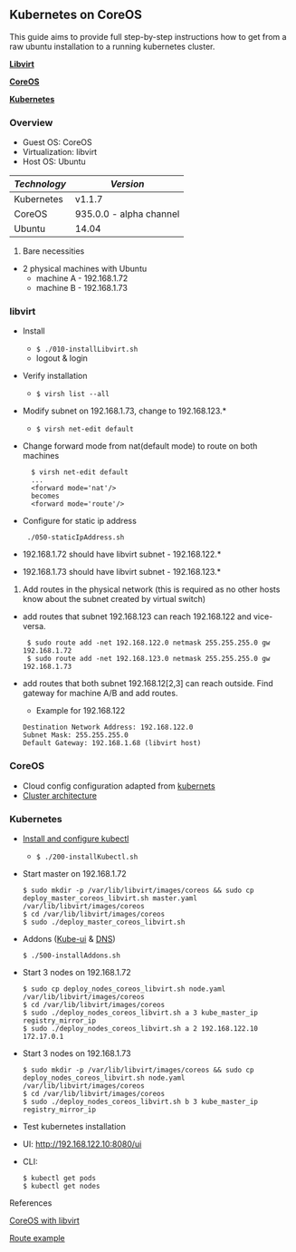 ## Kubernetes on CoreOS
This guide aims to provide full step-by-step instructions how to get from a raw ubuntu installation to a running kubernetes cluster.

[**Libvirt**](#libvirt)

[**CoreOS**](#coreos)

[**Kubernetes**](#kubernetes)

### Overview
 - Guest OS: CoreOS
 - Virtualization: libvirt
 - Host OS: Ubuntu
 
| *Technology*  | *Version* |
| ------------- | ------------- |
| Kubernetes | v1.1.7|
| CoreOS | 935.0.0 - alpha channel|
| Ubuntu | 14.04|


1. Bare necessities
 - 2 physical machines with Ubuntu
    * machine A - 192.168.1.72
    * machine B - 192.168.1.73

### libvirt
 - Install
   * `$ ./010-installLibvirt.sh`
   *  logout & login
 - Verify installation
   * `$ virsh list --all`
 - Modify subnet on 192.168.1.73, change to 192.168.123.*
   * `$ virsh net-edit default`
 - Change forward mode from nat(default mode) to route on both machines

    ```
      $ virsh net-edit default
      ...
      <forward mode='nat'/>
      becomes
      <forward mode='route'/>
    ```
 - Configure for static ip address

    ` ./050-staticIpAddress.sh`
 - 192.168.1.72 should have libvirt subnet - 192.168.122.*
 - 192.168.1.73 should have libvirt subnet - 192.168.123.*

1. Add routes in the physical network (this is required as no other hosts know about the subnet created by virtual switch)
 - add routes that subnet 192.168.123 can reach 192.168.122 and vice-versa.

    ```
     $ sudo route add -net 192.168.122.0 netmask 255.255.255.0 gw 192.168.1.72
     $ sudo route add -net 192.168.123.0 netmask 255.255.255.0 gw 192.168.1.73
    ```
 - add routes that both subnet 192.168.12[2,3] can reach outside. Find gateway for machine A/B and add routes.
   - Example for 192.168.122

    ```
    Destination Network Address: 192.168.122.0
    Subnet Mask: 255.255.255.0
    Default Gateway: 192.168.1.68 (libvirt host)
    ```

### CoreOS
 - Cloud config configuration adapted from [kubernets](https://github.com/kubernetes/kubernetes/tree/v1.1.7/docs/getting-started-guides/coreos/cloud-configs)
 - [Cluster architecture](https://coreos.com/os/docs/latest/cluster-architectures.html#easy-development/testing-cluster)


### Kubernetes
    
 - [Install and configure kubectl][1]
   *  `$ ./200-installKubectl.sh`
 - Start master on 192.168.1.72

    ```
    $ sudo mkdir -p /var/lib/libvirt/images/coreos && sudo cp deploy_master_coreos_libvirt.sh master.yaml  /var/lib/libvirt/images/coreos
    $ cd /var/lib/libvirt/images/coreos
    $ sudo ./deploy_master_coreos_libvirt.sh
    ```
 - Addons ([Kube-ui](https://github.com/kubernetes/kubernetes/tree/v1.1.7/cluster/addons/kube-ui) & [DNS](https://github.com/kubernetes/kubernetes/tree/v1.1.7/cluster/addons/dns))

    ```$ ./500-installAddons.sh```
    
 - Start 3 nodes on 192.168.1.72

    ```
    $ sudo cp deploy_nodes_coreos_libvirt.sh node.yaml  /var/lib/libvirt/images/coreos
    $ cd /var/lib/libvirt/images/coreos
    $ sudo ./deploy_nodes_coreos_libvirt.sh a 3 kube_master_ip registry_mirror_ip
    $ sudo ./deploy_nodes_coreos_libvirt.sh a 2 192.168.122.10 172.17.0.1
    ```
 - Start 3 nodes on 192.168.1.73

    ```
    $ sudo mkdir -p /var/lib/libvirt/images/coreos && sudo cp deploy_nodes_coreos_libvirt.sh node.yaml  /var/lib/libvirt/images/coreos
    $ cd /var/lib/libvirt/images/coreos
    $ sudo ./deploy_nodes_coreos_libvirt.sh b 3 kube_master_ip registry_mirror_ip
    ```

 - Test kubernetes installation
  * UI: http://192.168.122.10:8080/ui
  * CLI:
 
     ```
     $ kubectl get pods
     $ kubectl get nodes
     ```


References

[CoreOS with libvirt](https://coreos.com/os/docs/latest/booting-with-libvirt.html)

[Route example](http://www.thegeekstuff.com/2012/04/route-examples/)

[1]:https://coreos.com/kubernetes/docs/latest/configure-kubectl.html
